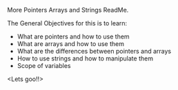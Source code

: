 More Pointers Arrays and Strings ReadMe.

The General Objectives for this is to learn:

- What are pointers and how to use them
- What are arrays and how to use them
- What are the differences between pointers and arrays
- How to use strings and how to manipulate them
- Scope of variables

<Lets goo!!>
